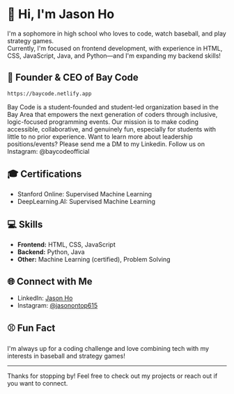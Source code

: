 # 👋 Hi, I'm Jason Ho

I'm a sophomore in high school who loves to code, watch baseball, and play strategy games.  
Currently, I'm focused on frontend development, with experience in HTML, CSS, JavaScript, Java, and Python—and I'm expanding my backend skills!

## 🚀 Founder & CEO of Bay Code
```sh 
https://baycode.netlify.app
```
  Bay Code is a student-founded and student-led organization based in the Bay Area that empowers the next generation of coders through inclusive, logic-focused programming events. Our mission is to make coding accessible, collaborative, and genuinely fun, especially for students with little to no prior experience. Want to learn more about leadership positions/events? Please send me a DM to my Linkedin. Follow us on Instagram: @baycodeofficial

## 🎓 Certifications
- Stanford Online: Supervised Machine Learning
- DeepLearning.AI: Supervised Machine Learning

## 💻 Skills
- **Frontend:** HTML, CSS, JavaScript
- **Backend:** Python, Java
- **Other:** Machine Learning (certified), Problem Solving

## 🌐 Connect with Me
- LinkedIn: [Jason Ho](https://www.linkedin.com/in/jason-ho-419042370/)
- Instagram: [@jasonontop615](https://www.instagram.com/jasonontop615/)

## ⚾ Fun Fact
I'm always up for a coding challenge and love combining tech with my interests in baseball and strategy games!

---

Thanks for stopping by! Feel free to check out my projects or reach out if you want to connect.
